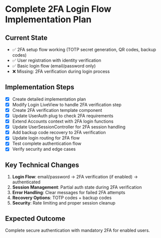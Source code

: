 # Complete 2FA Login Flow Implementation Plan

## Current State
- ✅ 2FA setup flow working (TOTP secret generation, QR codes, backup codes)
- ✅ User registration with identity verification
- ✅ Basic login flow (email/password only)
- ❌ Missing: 2FA verification during login process

## Implementation Steps
- [x] Create detailed implementation plan
- [x] Modify Login LiveView to handle 2FA verification step
- [x] Create 2FA verification template component
- [x] Update UserAuth plug to check 2FA requirements
- [x] Extend Accounts context with 2FA login functions
- [x] Update UserSessionController for 2FA session handling
- [x] Add backup code recovery to 2FA verification
- [x] Update login routing for 2FA flow
- [x] Test complete authentication flow
- [x] Verify security and edge cases

## Key Technical Changes
1. **Login Flow**: email/password → 2FA verification (if enabled) → authenticated
2. **Session Management**: Partial auth state during 2FA verification
3. **Error Handling**: Clear messages for failed 2FA attempts
4. **Recovery Options**: TOTP codes + backup codes
5. **Security**: Rate limiting and proper session cleanup

## Expected Outcome
Complete secure authentication with mandatory 2FA for enabled users.

